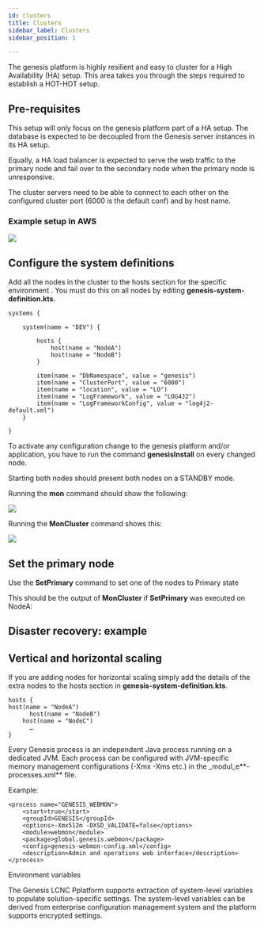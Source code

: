```yaml
---
id: clusters
title: Clusters
sidebar_label: Clusters
sidebar_position: 1

---
```

The genesis platform is highly resilient and easy to cluster for a High Availability (HA) setup. This area takes you through the steps required to establish a HOT-HOT setup.

## Pre-requisites

This setup will only focus on the genesis platform part of a HA setup. The database is expected to be decoupled from the Genesis server instances in its HA setup.

Equally, a HA load balancer is expected to serve the web traffic to the primary node and fail over to the secondary node when the primary node is unresponsive.

The cluster servers need to be able to connect to each other on the configured cluster port (6000 is the default conf) and by host name.

### Example setup in AWS

![](/img/cluster-1.png)

## Configure the system definitions

Add all the nodes in the cluster to the hosts section for the specific environment . You must do this on all nodes by editing **genesis-system-definition.kts**.

    systems {
    
        system(name = "DEV") {
    
            hosts {
                host(name = "NodeA")
                host(name = "NodeB")
            }
    
            item(name = "DbNamespace", value = "genesis")
            item(name = "ClusterPort", value = "6000")
            item(name = "location", value = "LO")
            item(name = "LogFramework", value = "LOG4J2")
            item(name = "LogFrameworkConfig", value = "log4j2-default.xml")
        }
    
    }

To activate any configuration change to the genesis platform and/or application, you have to run the command **genesisInstall** on every changed node.

Starting both nodes should present both nodes on a STANDBY mode.

Running the **mon** command should show the following:

![](/img/cluster-2-mon.png)

Running the **MonCluster** command shows this:

![](/img/cluster-3-moncluster.png)

## Set the primary node

Use the **SetPrimary** command to set one of the nodes to Primary state

This should be the output of **MonCluster** if **SetPrimary** was executed on NodeA:

## Disaster recovery: example

## Vertical and horizontal scaling

If you are adding nodes for horizontal scaling simply add the details of the extra nodes to the hosts section in **genesis-system-definition.kts**.

    hosts {
    host(name = "NodeA")
          host(name = "NodeB")
    	host(name = "NodeC")
          …
    }

Every Genesis process is an independent Java process running on a dedicated JVM. Each process can be configured with JVM-specific memory management configurations (-Xmx -Xms etc.) in the _modul_e**-processes.xml** file.

Example:

    <process name="GENESIS_WEBMON">
    	<start>true</start>
    	<groupId>GENESIS</groupId>
    	<options>-Xmx512m -DXSD_VALIDATE=false</options>
    	<module>webmon</module>
    	<package>global.genesis.webmon</package>
    	<config>genesis-webmon-config.xml</config>
    	<description>Admin and operations web interface</description>
    </process>

Environment variables

The Genesis LCNC Pplatform supports extraction of system-level variables to populate solution-specific settings. The system-level variables can be derived from enterprise configuration management system and the platform supports encrypted settings.